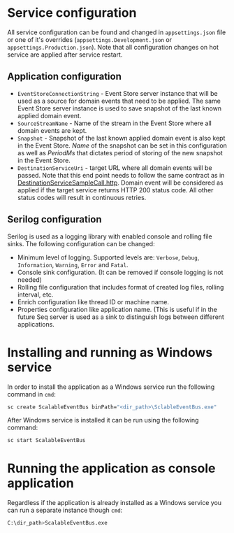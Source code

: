 # Service configuration
All service configuration can be found and changed in `appsettings.json`
file or one of it's overrides (`appsettings.Development.json` or 
`appsettings.Production.json`). Note that all configuration changes on
hot service are applied after service restart.

## Application configuration
- `EventStoreConnectionString` - Event Store server instance that will be
used as a source for domain events that need to be applied. The same
Event Store server instance is used to save snapshot of the last known
applied domain event.
- `SourceStreamName` - Name of the stream in the Event Store where all 
domain events are kept.
- `Snapshot` - Snapshot of the last known applied domain event is also
kept in the Event Store. *Name* of the snapshot can be set in this
configuration as well as *PeriodMs* that dictates period of storing of
the new snapshot in the Event Store.
- `DestinationServiceUri` - target URL where all domain events will be
passed. Note that this end point needs to follow the same contract as
in [DestinationServiceSampleCall.http](DestinationServiceSampleCall.http). 
Domain event will be considered as applied if the target
service returns HTTP 200 status code. All other status codes will result
in continuous retries.

## Serilog configuration
Serilog is used as a logging library with enabled console and rolling
file sinks. The following configuration can be changed:
- Minimum level of logging. Supported levels are: `Verbose`, 
`Debug`, `Information`, `Warning`, `Error` and `Fatal`.
- Console sink configuration. (It can be removed if console logging is 
not needed)
- Rolling file configuration that includes format of created log files,
rolling interval, etc.
- Enrich configuration like thread ID or machine name.
- Properties configuration like application name. (This is useful if in
the future Seq server is used as a sink to distinguish logs between 
different applications.

# Installing and running as Windows service
In order to install the application as a Windows service run the
following command in `cmd`:
```bash
sc create ScalableEventBus binPath="<dir_path>\SclableEventBus.exe"
```
After Windows service is installed it can be run using the following
command:
```bash
sc start ScalableEventBus
```

# Running the application as console application
Regardless if the application is already installed as a Windows service
you can run a separate instance though `cmd`:
```bash
C:\dir_path>ScalableEventBus.exe
```